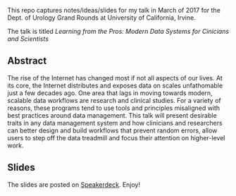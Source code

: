 This repo captures notes/ideas/slides for my talk in March of 2017 for the Dept. of Urology Grand Rounds at University of California, Irvine.

The talk is titled *Learning from the Pros: Modern Data Systems for Cinicians and Scientists*

## Abstract

The rise of the Internet has changed most if not all aspects of our lives. At its core, the Internet distributes and exposes data on scales unfathomable just a few decades ago. One area that lags in moving towards modern, scalable data workflows are research and clinical studies. For a variety of reasons, these programs tend to use tools and principles misaligned with best practices around data management. This talk will present desirable traits in any data management system and how clinicians and researchers can better design and build workflows that prevent random errors, allow users to step off the data treadmill and focus their attention on higher-level work.

## Slides

The slides are posted on [Speakerdeck](https://speakerdeck.com/sburns/learning-from-the-pros-modern-data-management-for-clinicians-and-scientists). Enjoy!
